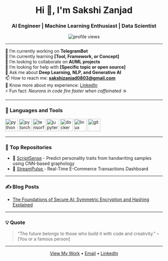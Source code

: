 <h1 align="center">Hi 👋, I'm Sakshi Zanjad</h1>
<h3 align="center">AI Engineer | Machine Learning Enthusiast | Data Scientist</h3>

<p align="center">
  <img src="https://komarev.com/ghpvc/?username=your-username&label=Profile%20views&color=0e75b6&style=flat" alt="profile views" />
</p>

---

🔬 I’m currently working on **TelegramBot**  
🌱 I’m currently learning **[Tool, Framework, or Concept]**  
👯 I’m looking to collaborate on **AI/ML projects**  
🤝 I’m looking for help with **[Specific topic or open source]**  
💬 Ask me about **Deep Learning, NLP, and Generative AI**  
📫 How to reach me: **sakshizanjad0803@gmail.com**  
📄 Know more about my experience: [LinkedIn](https://linkedin.com/in/yourusername)  
⚡ Fun fact: *Neurons in code fire faster when caffeinated ☕*

---

### 🧰 Languages and Tools

<p align="left">
  <img src="https://cdn.jsdelivr.net/gh/devicons/devicon/icons/python/python-original.svg" alt="python" width="40" height="40"/> 
  <img src="https://cdn.jsdelivr.net/gh/devicons/devicon/icons/pytorch/pytorch-original.svg" alt="pytorch" width="40" height="40"/>
  <img src="https://cdn.jsdelivr.net/gh/devicons/devicon/icons/tensorflow/tensorflow-original.svg" alt="tensorflow" width="40" height="40"/>
  <img src="https://cdn.jsdelivr.net/gh/devicons/devicon/icons/jupyter/jupyter-original.svg" alt="jupyter" width="40" height="40"/>
  <img src="https://cdn.jsdelivr.net/gh/devicons/devicon/icons/docker/docker-original.svg" alt="docker" width="40" height="40"/>
  <img src="https://cdn.jsdelivr.net/gh/devicons/devicon/icons/linux/linux-original.svg" alt="linux" width="40" height="40"/>
  <img src="https://cdn.jsdelivr.net/gh/devicons/devicon/icons/git/git-original.svg" alt="git" width="40" height="40"/>
</p>

---

### 📂 Top Repositories

- 🔬 [ScriptSense](https://github.com/sappzzgithub/ScriptSense) - Predict personality traits from handwriting samples using CNN-based graphology
- 🤖 [StreamPulse ](https://github.com/sappzzgithub/StreamPulse) - Real-Time E-Commerce Transactions Dashboard

---

### ✍️ Blog Posts
<!-- BLOG-POST-LIST:START -->
- [The Foundations of Secure AI: Symmetric Encryption and Hashing Explained](https://medium.com/@sakshizanjad0803/the-foundations-of-secure-ai-symmetric-encryption-and-hashing-explained-959b7cbe38b6)
<!-- BLOG-POST-LIST:END -->

---

### 💡 Quote

> "The future belongs to those who build it with code and creativity." – [You or a famous person]

---

<p align="center">
  <a href="https://github.com/sappzzgithub?tab=repositories" target="_blank">View My Work</a> • 
  <a href="sakshizanjad0803@gmail.com">Email</a> • 
  <a href="https://www.linkedin.com/in/sakshi-zanjad-a036a7279/">LinkedIn</a>
</p>
